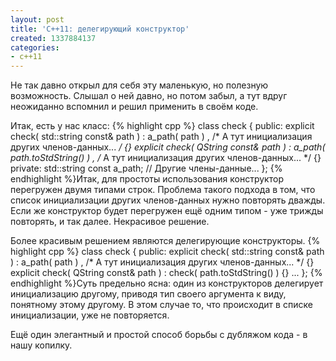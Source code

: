 ```yaml
---
layout: post
title: 'C++11: делегирующий конструктор'
created: 1337884137
categories:
- c++11
---
```

Не так давно открыл для себя эту маленькую, но полезную возможность. Слышал о ней давно, но потом забыл, а тут вдруг неожиданно вспомнил и решил применить в своём коде.

Итак, есть у нас класс:
{% highlight cpp %}
class check {
public:
    explicit check( std::string const& path ) :
              a_path( path )
            , /* А тут инициализация других членов-данных...
               */ {}
    explicit check( QString const& path ) :
              a_path( path.toStdString() ) 
            , /* А тут инициализация других членов-данных...
               */ {}
private:
    std::string const a_path;
    // Другие члены-данные...
};
{% endhighlight %}Итак, для простоты использования конструктор перегружен двумя типами строк. Проблема такого подхода в том, что список инициализации других членов-данных нужно повторять дважды. Если же конструктор будет перегружен ещё одним типом - уже трижды повторять, и так далее. Некрасивое решение.

Более красивым решением являются делегирующие конструкторы.
{% highlight cpp %}
class check {
public:
    explicit check( std::string const& path ) :
              a_path( path )
            , /* А тут инициализация других членов-данных...
               */ {}
    explicit check( QString const& path ) :
            check( path.toStdString() ) {}
...
};
{% endhighlight %}Суть предельно ясна: один из конструкторов делегирует инициализацию другому, приводя тип своего аргумента к виду, понятному этому другому. В этом случае то, что происходит в списке инициализации, уже не повторяется.

Ещё один элегантный и простой способ борьбы с дубляжом кода - в нашу копилку.
